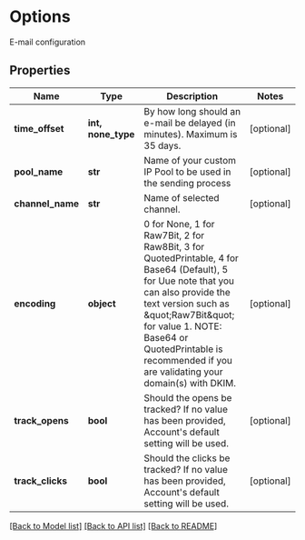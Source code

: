 # Options

E-mail configuration
## Properties
Name | Type | Description | Notes
------------ | ------------- | ------------- | -------------
**time_offset** | **int, none_type** | By how long should an e-mail be delayed (in minutes). Maximum is 35 days. | [optional] 
**pool_name** | **str** | Name of your custom IP Pool to be used in the sending process | [optional] 
**channel_name** | **str** | Name of selected channel. | [optional] 
**encoding** | **object** | 0 for None, 1 for Raw7Bit, 2 for Raw8Bit, 3 for QuotedPrintable, 4 for Base64 (Default), 5 for Uue note that you can also provide the text version such as \&quot;Raw7Bit\&quot; for value 1. NOTE: Base64 or QuotedPrintable is recommended if you are validating your domain(s) with DKIM. | [optional] 
**track_opens** | **bool** | Should the opens be tracked? If no value has been provided, Account&#39;s default setting will be used. | [optional] 
**track_clicks** | **bool** | Should the clicks be tracked? If no value has been provided, Account&#39;s default setting will be used. | [optional] 

[[Back to Model list]](../README.md#documentation-for-models) [[Back to API list]](../README.md#documentation-for-api-endpoints) [[Back to README]](../README.md)


